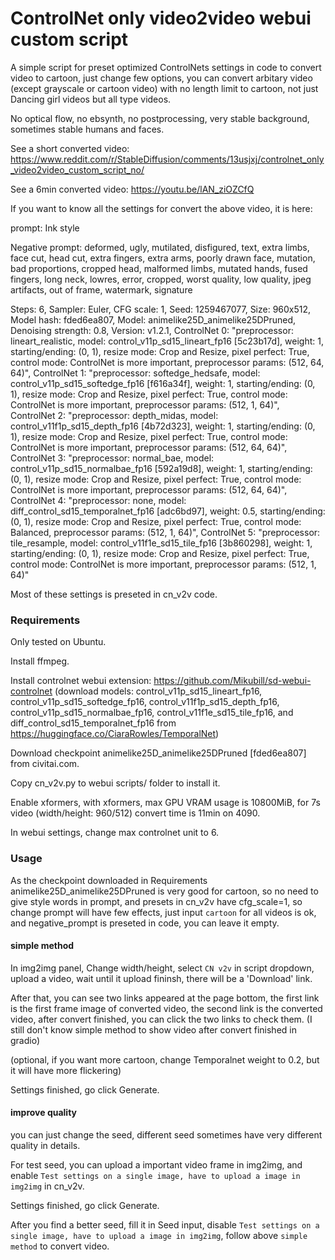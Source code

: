 
# ControlNet only video2video webui custom script

A simple script for preset optimized ControlNets settings in code to convert video to cartoon, just change few options, you can convert arbitary video (except grayscale or cartoon video) with no length limit to cartoon, not just Dancing girl videos but all type videos.

No optical flow, no ebsynth, no postprocessing, very stable background, sometimes stable humans and faces.


See a short converted video: https://www.reddit.com/r/StableDiffusion/comments/13usjxj/controlnet_only_video2video_custom_script_no/

See a 6min converted video: https://youtu.be/lAN_ziOZCfQ

If you want to know all the settings for convert the above video, it is here:

prompt: Ink style

Negative prompt: deformed, ugly, mutilated, disfigured, text, extra limbs, face cut, head cut, extra fingers, extra arms, poorly drawn face, mutation, bad proportions, cropped head, malformed limbs, mutated hands, fused fingers, long neck, lowres, error, cropped, worst quality, low quality, jpeg artifacts, out of frame, watermark, signature

Steps: 6, Sampler: Euler, CFG scale: 1, Seed: 1259467077, Size: 960x512, Model hash: fded6ea807, Model: animelike25D_animelike25DPruned, Denoising strength: 0.8, Version: v1.2.1, ControlNet 0: "preprocessor: lineart_realistic, model: control_v11p_sd15_lineart_fp16 [5c23b17d], weight: 1, starting/ending: (0, 1), resize mode: Crop and Resize, pixel perfect: True, control mode: ControlNet is more important, preprocessor params: (512, 64, 64)", ControlNet 1: "preprocessor: softedge_hedsafe, model: control_v11p_sd15_softedge_fp16 [f616a34f], weight: 1, starting/ending: (0, 1), resize mode: Crop and Resize, pixel perfect: True, control mode: ControlNet is more important, preprocessor params: (512, 1, 64)", ControlNet 2: "preprocessor: depth_midas, model: control_v11f1p_sd15_depth_fp16 [4b72d323], weight: 1, starting/ending: (0, 1), resize mode: Crop and Resize, pixel perfect: True, control mode: ControlNet is more important, preprocessor params: (512, 64, 64)", ControlNet 3: "preprocessor: normal_bae, model: control_v11p_sd15_normalbae_fp16 [592a19d8], weight: 1, starting/ending: (0, 1), resize mode: Crop and Resize, pixel perfect: True, control mode: ControlNet is more important, preprocessor params: (512, 64, 64)", ControlNet 4: "preprocessor: none, model: diff_control_sd15_temporalnet_fp16 [adc6bd97], weight: 0.5, starting/ending: (0, 1), resize mode: Crop and Resize, pixel perfect: True, control mode: Balanced, preprocessor params: (512, 1, 64)", ControlNet 5: "preprocessor: tile_resample, model: control_v11f1e_sd15_tile_fp16 [3b860298], weight: 1, starting/ending: (0, 1), resize mode: Crop and Resize, pixel perfect: True, control mode: ControlNet is more important, preprocessor params: (512, 1, 64)"

Most of these settings is preseted in cn_v2v code.


### Requirements

Only tested on Ubuntu. 

Install ffmpeg. 

Install controlnet webui extension: https://github.com/Mikubill/sd-webui-controlnet (download models: control_v11p_sd15_lineart_fp16, control_v11p_sd15_softedge_fp16, control_v11f1p_sd15_depth_fp16, control_v11p_sd15_normalbae_fp16, control_v11f1e_sd15_tile_fp16, and diff_control_sd15_temporalnet_fp16 from https://huggingface.co/CiaraRowles/TemporalNet)

Download checkpoint animelike25D_animelike25DPruned [fded6ea807] from civitai.com.

Copy cn_v2v.py to webui scripts/ folder to install it.

Enable xformers, with xformers, max GPU VRAM usage is 10800MiB, for 7s video (width/height: 960/512) convert time is 11min on 4090.

In webui settings, change max controlnet unit to 6.
         

### Usage

As the checkpoint downloaded in Requirements animelike25D_animelike25DPruned is very good for cartoon, so no need to give style words in prompt, and presets in cn_v2v have cfg_scale=1, so change prompt will have few effects, just input `cartoon` for all videos is ok, and negative_prompt is preseted in code, you can leave it empty.

#### simple method
In img2img panel, Change width/height, select `CN v2v` in script dropdown, upload a video, wait until it upload fininsh, there will be a 'Download' link. 

After that, you can see two links appeared at the page bottom, the first link is the first frame image of converted video, the second link is the converted video, after convert finished, you can click the two links to check them. (I still don't know simple method to show video after convert finished in gradio)

(optional, if you want more cartoon, change Temporalnet weight to 0.2, but it will have more flickering)

Settings finished, go click Generate.

#### improve quality
you can just change the seed, different seed sometimes have very different quality in details.

For test seed, you can upload a important video frame in img2img, and enable `Test settings on a single image, have to upload a image in img2img` in cn_v2v.  

Settings finished, go click Generate.

After you find a better seed, fill it in Seed input, disable `Test settings on a single image, have to upload a image in img2img`, follow above `simple method` to convert video. 

